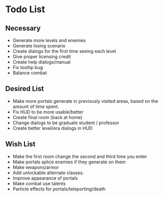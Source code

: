 Todo List
=========

Necessary
---------

+ Generate more levels and enemies
+ Generate losing scenario
+ Create dialogs for the first time seeing each level
+ Give proper licensing credit
+ Create help dialogs/manual
+ Fix tooltip bug
+ Balance combat

Desired List
------------

+ Make more portals generate in previously visited areas, based on the amount
  of time spent.
+ Fix HUD to be more usable/better
+ Create final room (back at home)
+ Change dialogs to be graduate student / professor
+ Create better level/era dialogs in HUD

Wish List
---------

+ Make the first room change the second and third time you enter
+ Make portals splice enemies if they generate on them
+ Make weapons/armor
+ Add unlockable alternate classes.
+ Improve appearance of portals
+ Make combat use talents
+ Particle effects for portals/teleporting/death
